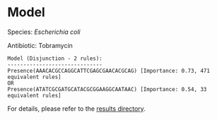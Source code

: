 
# Model

Species: *Escherichia coli*

Antibiotic: Tobramycin

```
Model (Disjunction - 2 rules):
------------------------------
Presence(AAACACGCCAGGCATTCGAGCGAACACGCAG) [Importance: 0.73, 471 equivalent rules]
OR
Presence(ATATCGCGATGCATACGCGGAAGGCAATAAC) [Importance: 0.54, 33 equivalent rules]

```

For details, please refer to the [results directory](../../../../../results/scm_b/escherichia%20coli/tobramycin/repeat_6/).

